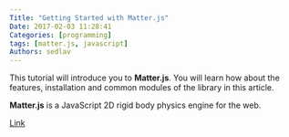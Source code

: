 ```yaml
---
Title: "Getting Started with Matter.js"
Date: 2017-02-03 11:28:41
Categories: [programming]
tags: [matter.js, javascript]
Authors: sedlav
---
```


This tutorial will introduce you to **Matter.js**. You will learn how about the features, installation and common modules of the library in this article.

**Matter.js** is a JavaScript 2D rigid body physics engine for the web.

[Link](https://code.tutsplus.com/series/getting-started-with-matterjs--cms-1186)
